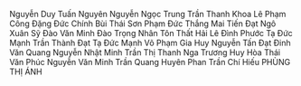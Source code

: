 Nguyễn Duy Tuấn Nguyên
Nguyễn Ngọc Trung
Trần Thanh Khoa
Lê Phạm Công
Đặng Đức Chính
Bùi Thái Sơn
Phạm Đức Thắng
Mai Tiến Đạt
Ngô Xuân Sỹ
Đào Văn Minh
Đào Trọng Nhân
Tôn Thất Hải
Lê Đình Phước
Tạ Đức Mạnh
Trần Thành Đạt
Tạ Đức Mạnh
Võ Phạm Gia Huy
Nguyễn Tấn Đạt
Đinh Văn Quang
Nguyễn Nhật Minh
Trần Thị Thanh Nga
Trương Huy Hòa
Thái Văn Phúc
Nguyễn Văn Minh
Trần Quang Huyên
Phan Trần Chí Hiếu
PHÙNG THỊ ÁNH
